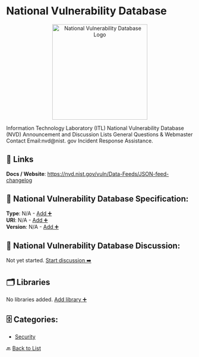 # National Vulnerability Database
<p align="center">
    <img width="256" src="https://raw.githubusercontent.com/apis-list/apis-list/main/apis/national-vulnerability-database/logo_256x256.png" alt="National Vulnerability Database Logo"/>
</p>
Information Technology Laboratory (ITL) National Vulnerability Database (NVD) Announcement and Discussion Lists General Questions & Webmaster Contact Email:nvd@nist. gov Incident Response Assistance.

##  🔗 Links
**Docs / Website**: https://nvd.nist.gov/vuln/Data-Feeds/JSON-feed-changelog

## 🧬 National Vulnerability Database Specification:
**Type**: N/A - [Add ➕](https://github.com/apis-list/apis-list/edit/main/apis/national-vulnerability-database/national-vulnerability-database.yaml)  
**URI**: N/A - [Add ➕](https://github.com/apis-list/apis-list/edit/main/apis/national-vulnerability-database/national-vulnerability-database.yaml)  
**Version**: N/A - [Add ➕](https://github.com/apis-list/apis-list/edit/main/apis/national-vulnerability-database/national-vulnerability-database.yaml)

## 💬 National Vulnerability Database Discussion:
Not yet started. [Start discussion ➡️](https://github.com/apis-list/apis-list/discussions/new)

## 🗂️ Libraries

No libraries added. [Add library ➕](https://github.com/apis-list/apis-list/edit/main/apis/national-vulnerability-database/national-vulnerability-database.yaml)    


## 🗄️ Categories:
- [Security](https://github.com/apis-list/apis-list#security-)

🔙  [Back to List](https://github.com/apis-list/apis-list)
